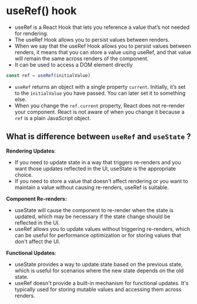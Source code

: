 # useRef() hook 

- useRef is a React Hook that lets you reference a value that’s not needed for rendering.
- The useRef Hook allows you to persist values between renders.
- When we say that the useRef Hook allows you to persist values between renders, it means that you can store a value using useRef, and that value will remain the same across renders of the component.
- It can be used to access a DOM element directly


```javascript
const ref = useRef(initialValue)
```

- `useRef` returns an object with a single property `current`. Initially, it’s set to the `initialValue` you have passed. You can later set it to something else.
- When you change the `ref.current` property, React does not re-render your component. React is not aware of when you change it because a `ref` is a plain JavaScript object.

## What is difference between `useRef` and `useState` ? 

**Rendering Updates**:
- If you need to update state in a way that triggers re-renders and you want those updates reflected in the UI, useState is the appropriate choice.
- If you need to store a value that doesn't affect rendering or you want to maintain a value without causing re-renders, useRef is suitable.

**Component Re-renders:**
- useState will cause the component to re-render when the state is updated, which may be necessary if the state change should be reflected in the UI.
- useRef allows you to update values without triggering re-renders, which can be useful for performance optimization or for storing values that don't affect the UI.

**Functional Updates**:
- useState provides a way to update state based on the previous state, which is useful for scenarios where the new state depends on the old state.
- useRef doesn't provide a built-in mechanism for functional updates. It's typically used for storing mutable values and accessing them across renders.